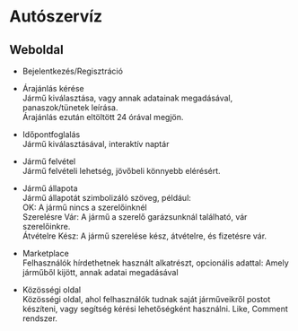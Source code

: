 # Autószervíz
## Weboldal
- Bejelentkezés/Regisztráció
- Árajánlás kérése <br/>
    Jármű kiválasztása, vagy annak adatainak megadásával, panaszok/tünetek leírása. <br/> Árajánlás ezután eltöltött 24 órával megjön.
- Időpontfoglalás <br/>
    Jármű kiválasztásával, interaktív naptár
- Jármű felvétel <br/>
    Jármű felvételi lehetség, jövőbeli könnyebb elérésért.
- Jármű állapota <br/>
    Jármű állapotát szimbolizáló szöveg, például:<br/>
    OK: A jármű nincs a szerelőinknél<br/>
    Szerelésre Vár: A jármű a szerelő garázsunknál található, vár szerelőinkre.<br/>
    Átvételre Kész: A jármű szerelése kész, átvételre, és fizetésre vár.
- Marketplace <br/>
    Felhasználók hírdethetnek használt alkatrészt, opcionális adattal: Amely járműből kijött, annak adatai megadásával

- Közösségi oldal <br/>
    Közösségi oldal, ahol felhasználók tudnak saját járműveikről postot készíteni, vagy segítség kérési lehetőségként használni. Like, Comment rendszer.
